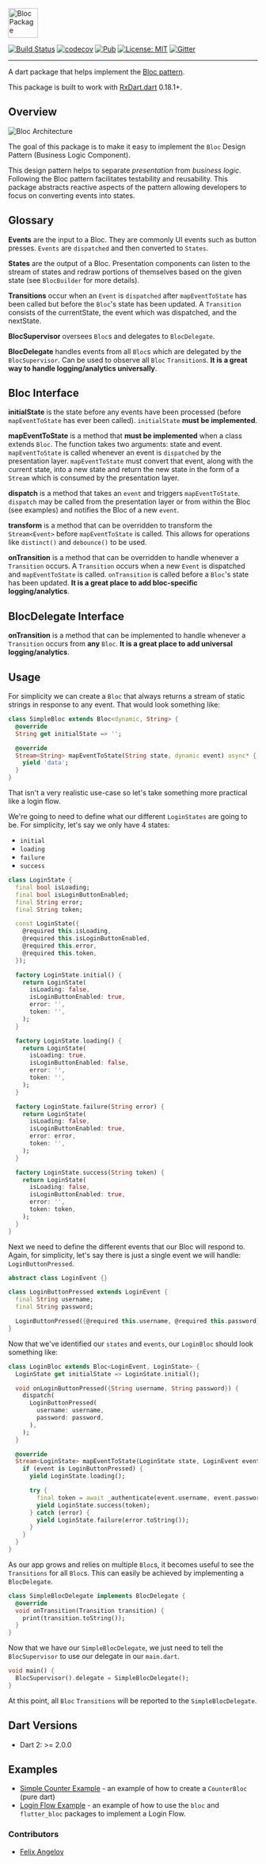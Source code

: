 <img src="https://raw.githubusercontent.com/felangel/bloc/master/doc/assets/bloc_logo_full.png" height="60" alt="Bloc Package" />

[![Build Status](https://travis-ci.org/felangel/bloc.svg?branch=master)](https://travis-ci.org/felangel/bloc)
[![codecov](https://codecov.io/gh/felangel/Bloc/branch/master/graph/badge.svg)](https://codecov.io/gh/felangel/bloc)
[![Pub](https://img.shields.io/pub/v/bloc.svg)](https://pub.dartlang.org/packages/bloc)
[![License: MIT](https://img.shields.io/badge/License-MIT-blue.svg)](https://opensource.org/licenses/MIT)
[![Gitter](https://img.shields.io/badge/gitter-bloc-yellow.svg)](https://gitter.im/bloc_package/Lobby)

---

A dart package that helps implement the [Bloc pattern](https://www.youtube.com/watch?v=fahC3ky_zW0).

This package is built to work with [RxDart.dart](https://pub.dartlang.org/packages/rxdart) 0.18.1+.

## Overview

<img src="https://raw.githubusercontent.com/felangel/bloc/master/doc/assets/bloc_architecture.png" alt="Bloc Architecture" />

The goal of this package is to make it easy to implement the `Bloc` Design Pattern (Business Logic Component).

This design pattern helps to separate _presentation_ from _business logic_. Following the Bloc pattern facilitates testability and reusability. This package abstracts reactive aspects of the pattern allowing developers to focus on converting events into states.

## Glossary

**Events** are the input to a Bloc. They are commonly UI events such as button presses. `Events` are `dispatched` and then converted to `States`.

**States** are the output of a Bloc. Presentation components can listen to the stream of states and redraw portions of themselves based on the given state (see `BlocBuilder` for more details).

**Transitions** occur when an `Event` is `dispatched` after `mapEventToState` has been called but before the `Bloc`'s state has been updated. A `Transition` consists of the currentState, the event which was dispatched, and the nextState.

**BlocSupervisor** oversees `Bloc`s and delegates to `BlocDelegate`.

**BlocDelegate** handles events from all `Bloc`s which are delegated by the `BlocSupervisor`. Can be used to observe all `Bloc` `Transition`s. **It is a great way to handle logging/analytics universally**.

## Bloc Interface

**initialState** is the state before any events have been processed (before `mapEventToState` has ever been called). `initialState` **must be implemented**.

**mapEventToState** is a method that **must be implemented** when a class extends `Bloc`. The function takes two arguments: state and event. `mapEventToState` is called whenever an event is `dispatched` by the presentation layer. `mapEventToState` must convert that event, along with the current state, into a new state and return the new state in the form of a `Stream` which is consumed by the presentation layer.

**dispatch** is a method that takes an `event` and triggers `mapEventToState`. `dispatch` may be called from the presentation layer or from within the Bloc (see examples) and notifies the Bloc of a new `event`.

**transform** is a method that can be overridden to transform the `Stream<Event>` before `mapEventToState` is called. This allows for operations like `distinct()` and `debounce()` to be used.

**onTransition** is a method that can be overridden to handle whenever a `Transition` occurs. A `Transition` occurs when a new `Event` is dispatched and `mapEventToState` is called. `onTransition` is called before a `Bloc`'s state has been updated. **It is a great place to add bloc-specific logging/analytics**.

## BlocDelegate Interface

**onTransition** is a method that can be implemented to handle whenever a `Transition` occurs from **any** `Bloc`. **It is a great place to add universal logging/analytics**.

## Usage

For simplicity we can create a `Bloc` that always returns a stream of static strings in response to any event. That would look something like:

```dart
class SimpleBloc extends Bloc<dynamic, String> {
  @override
  String get initialState => '';

  @override
  Stream<String> mapEventToState(String state, dynamic event) async* {
    yield 'data';
  }
}
```

That isn't a very realistic use-case so let's take something more practical like a login flow.

We're going to need to define what our different `LoginStates` are going to be.
For simplicity, let's say we only have 4 states:

- `initial`
- `loading`
- `failure`
- `success`

```dart
class LoginState {
  final bool isLoading;
  final bool isLoginButtonEnabled;
  final String error;
  final String token;

  const LoginState({
    @required this.isLoading,
    @required this.isLoginButtonEnabled,
    @required this.error,
    @required this.token,
  });

  factory LoginState.initial() {
    return LoginState(
      isLoading: false,
      isLoginButtonEnabled: true,
      error: '',
      token: '',
    );
  }

  factory LoginState.loading() {
    return LoginState(
      isLoading: true,
      isLoginButtonEnabled: false,
      error: '',
      token: '',
    );
  }

  factory LoginState.failure(String error) {
    return LoginState(
      isLoading: false,
      isLoginButtonEnabled: true,
      error: error,
      token: '',
    );
  }

  factory LoginState.success(String token) {
    return LoginState(
      isLoading: false,
      isLoginButtonEnabled: true,
      error: '',
      token: token,
    );
  }
}
```

Next we need to define the different events that our Bloc will respond to. Again, for simplicity, let's say there is just a single event we will handle: `LoginButtonPressed`.

```dart
abstract class LoginEvent {}

class LoginButtonPressed extends LoginEvent {
  final String username;
  final String password;

  LoginButtonPressed({@required this.username, @required this.password});
}
```

Now that we've identified our `states` and `events`, our `LoginBloc` should look something like:

```dart
class LoginBloc extends Bloc<LoginEvent, LoginState> {
  LoginState get initialState => LoginState.initial();

  void onLoginButtonPressed({String username, String password}) {
    dispatch(
      LoginButtonPressed(
        username: username,
        password: password,
      ),
    );
  }

  @override
  Stream<LoginState> mapEventToState(LoginState state, LoginEvent event) async* {
    if (event is LoginButtonPressed) {
      yield LoginState.loading();

      try {
        final token = await _authenticate(event.username, event.password);
        yield LoginState.success(token);
      } catch (error) {
        yield LoginState.failure(error.toString());
      }
    }
  }
}
```

As our app grows and relies on multiple `Bloc`s, it becomes useful to see the `Transitions` for all `Bloc`s. This can easily be achieved by implementing a `BlocDelegate`.

```dart
class SimpleBlocDelegate implements BlocDelegate {
  @override
  void onTransition(Transition transition) {
    print(transition.toString());
  }
}
```

Now that we have our `SimpleBlocDelegate`, we just need to tell the `BlocSupervisor` to use our delegate in our `main.dart`.

```dart
void main() {
  BlocSupervisor().delegate = SimpleBlocDelegate();
}
```

At this point, all `Bloc` `Transitions` will be reported to the `SimpleBlocDelegate`.

## Dart Versions

- Dart 2: >= 2.0.0

## Examples

- [Simple Counter Example](https://github.com/felangel/Bloc/tree/master/packages/bloc/example) - an example of how to create a `CounterBloc` (pure dart)
- [Login Flow Example](https://github.com/felangel/Bloc/tree/master/examples/flutter_login) - an example of how to use the `bloc` and `flutter_bloc` packages to implement a Login Flow.

### Contributors

- [Felix Angelov](https://github.com/felangel)
